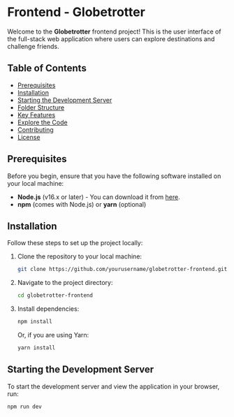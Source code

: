 # Frontend - Globetrotter

Welcome to the **Globetrotter** frontend project! This is the user interface of the full-stack web application where users can explore destinations and challenge friends.

## Table of Contents

- [Prerequisites](#prerequisites)
- [Installation](#installation)
- [Starting the Development Server](#starting-the-development-server)
- [Folder Structure](#folder-structure)
- [Key Features](#key-features)
- [Explore the Code](#explore-the-code)
- [Contributing](#contributing)
- [License](#license)

## Prerequisites

Before you begin, ensure that you have the following software installed on your local machine:

- **Node.js** (v16.x or later) - You can download it from [here](https://nodejs.org/).
- **npm** (comes with Node.js) or **yarn** (optional)

## Installation

Follow these steps to set up the project locally:

1. Clone the repository to your local machine:

    ```bash
    git clone https://github.com/yourusername/globetrotter-frontend.git
    ```

2. Navigate to the project directory:

    ```bash
    cd globetrotter-frontend
    ```

3. Install dependencies:

    ```bash
    npm install
    ```

    Or, if you are using Yarn:

    ```bash
    yarn install
    ```

## Starting the Development Server

To start the development server and view the application in your browser, run:

```bash
npm run dev






